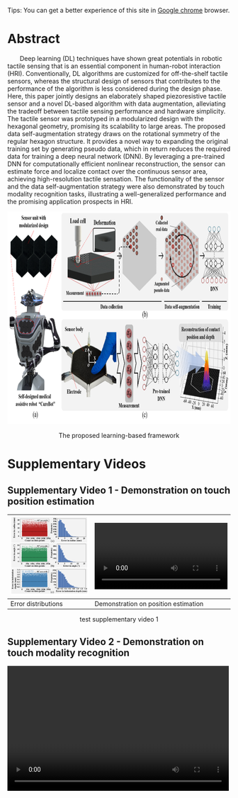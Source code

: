 Tips: You can get a better experience of this site in [Google chrome](https://www.google.com/chrome) browser.
# Abstract
&emsp;&emsp;Deep learning (DL) techniques have shown great potentials in robotic tactile sensing that is an essential component in human-robot interaction (HRI). Conventionally, DL algorithms are customized for off-the-shelf tactile sensors, whereas the structural design of sensors that contributes to the performance of the algorithm is less considered during the design phase. Here, this paper jointly designs an elaborately shaped piezoresistive tactile sensor and a novel DL-based algorithm with data augmentation, alleviating the tradeoff between tactile sensing performance and hardware simplicity. The tactile sensor was prototyped in a modularized design with the hexagonal geometry, promising its scalability to large areas. The proposed data self-augmentation strategy draws on the rotational symmetry of the regular hexagon structure. It provides a novel way to expanding the original training set by generating pseudo data, which in return reduces the required data for training a deep neural network (DNN). By leveraging a pre-trained DNN for computationally efficient nonlinear reconstruction, the sensor can estimate force and localize contact over the continuous sensor area, achieving high-resolution tactile sensation. The functionality of the sensor and the data self-augmentation strategy were also demonstrated by touch modality recognition tasks, illustrating a well-generalized performance and the promising application prospects in HRI.

<p align='center'>
  <img src="https://github.com/HonghaoLYU/Computation-sensor-Co-design/blob/gh-pages/images/overview.png" width="900" height="480" alt="process overview"/>
</p>
<p align='center'>
  The proposed learning-based framework
</p>


# Supplementary Videos
## Supplementary Video 1 - Demonstration on touch position estimation
|<img src="https://github.com/HonghaoLYU/Computation-sensor-Co-design/blob/gh-pages/images/position-estimation.png" width="" height="" alt="process overview"/>|<video id="video" src="https://github.com/HonghaoLYU/Computation-sensor-Co-design/blob/gh-pages/videos/Video1.mp4" type="video/mp4" controls="controls" width="" height=""></videos>|
|---|---|
|Error distributions|Demonstration on position estimation|

<p align='center'>
  test supplementary video 1
</p>

## Supplementary Video 2 - Demonstration on touch modality recognition

<video id="video" src="https://github.com/HonghaoLYU/Computation-sensor-Co-design/blob/gh-pages/videos/Video1.mp4" type="video/mp4" controls="controls" width="500" height="282"> 
  </videos>
  <video id="video" controls="" preload="none" poster="https://github.com/HonghaoLYU/Computation-sensor-Co-design/blob/gh-pages/images/overview.png">
      <source id="mp4" src="https://github.com/HonghaoLYU/Computation-sensor-Co-design/blob/gh-pages/videos/Video1.mp4" type="video/mp4">
  </videos>
<p align='center'>
  <video id="video" src="https://github.com/HonghaoLYU/Computation-sensor-Co-design/blob/gh-pages/videos/Video2.mp4" type="video/mp4" controls="controls" width="500" height="282"> 
  </videos>
  <video id="video" controls="" preload="none" poster="https://github.com/HonghaoLYU/Computation-sensor-Co-design/blob/gh-pages/images/overview.png">
      <source id="mp4" src="https://github.com/HonghaoLYU/Computation-sensor-Co-design/blob/gh-pages/videos/Video2.mp4" type="video/mp4">
  </videos>
</p>
